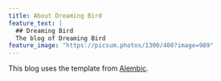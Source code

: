 ```yaml
---
title: About Dreaming Bird
feature_text: |
  ## Dreaming Bird
  The blog of Dreaming Bird
feature_image: "https://picsum.photos/1300/400?image=989"
---
```


This blog uses the template from [Alembic](https://github.com/daviddarnes/alembic).

<!-- {% include site-form.html %} -->
